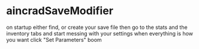 # aincradSaveModifier
 
on startup either find, or create your save file
then go to the stats and the inventory tabs and start messing with your settings
when everything is how you want click "Set Parameters" boom